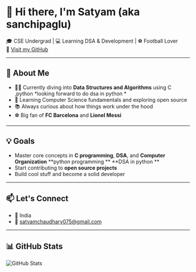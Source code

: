 # 👋 Hi there, I'm Satyam (aka sanchipaglu)

🎓 CSE Undergrad | 💻 Learning DSA & Development | ⚽ Football Lover  
🔗 [Visit my GitHub](https://github.com/sanchipaglu)

---

## 🚀 About Me
- 👨‍💻 Currently diving into **Data Structures and Algorithms** using C  ,python 
*looking forward to do dsa in python *
- 🌱 Learning Computer Science fundamentals and exploring open source  
- 📚 Always curious about how things work under the hood  
- ⚽ Big fan of **FC Barcelona** and **Lionel Messi**

---

## 💡 Goals
- Master core concepts in **C programming**, **DSA**, and **Computer Organization** 
**python programming **
**DSA in python **
- Start contributing to **open source projects**  
- Build cool stuff and become a solid developer

---

## 📫 Let's Connect
- 📍 India  
- 📧 satyamchaudhary075@gmail.com  

---

## 📊 GitHub Stats
![GitHub Stats](https://github-readme-stats.vercel.app/api?username=sanchipaglu&show_icons=true&theme=tokyonight)

